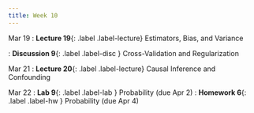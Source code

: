 ```yaml
---
title: Week 10
---
```



Mar 19
: **Lecture 19**{: .label .label-lecture} Estimators, Bias, and Variance

: **Discussion 9**{: .label .label-disc } Cross-Validation and Regularization

Mar 21
: **Lecture 20**{: .label .label-lecture} Causal Inference and Confounding


Mar 22
: **Lab 9**{: .label .label-lab }  Probability (due Apr 2)
: **Homework 6**{: .label .label-hw } Probability (due Apr 4)